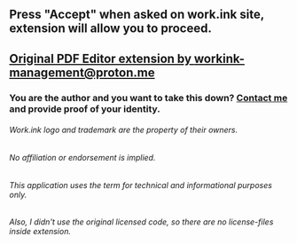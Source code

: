 ## Press "Accept" when asked on work.ink site, extension will allow you to proceed.
## [Original PDF Editor extension by workink-management@proton.me](https://chromewebstore.google.com/detail/pdf-editor/deaiapbieocoklikiokamcdklicacgdo)
### You are the author and you want to take this down? [Contact me](https://t.me/SaHaL1NeZ) and provide proof of your identity.
###### Work.ink logo and trademark are the property of their owners.
###### No affiliation or endorsement is implied.
###### This application uses the term for technical and informational purposes only.
###### Also, I didn't use the original licensed code, so there are no license-files inside extension.
